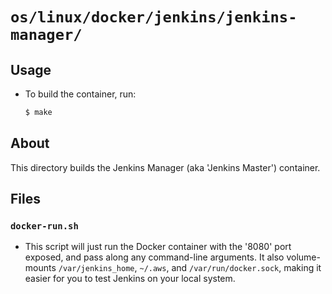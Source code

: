 # `os/linux/docker/jenkins/jenkins-manager/`

## Usage
 - To build the container, run:
   ```bash
   $ make
   ```

## About

This directory builds the Jenkins Manager (aka 'Jenkins Master') container.

## Files

### `docker-run.sh`
 - This script will just run the Docker container with the '8080' port exposed, and pass along any command-line arguments. It also volume-mounts `/var/jenkins_home`, `~/.aws`, and `/var/run/docker.sock`, making it easier for you to test Jenkins on your local system.
